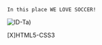 

~~~~
In this place WE LOVE SOCCER!
~~~~

![lD-Ta](https://www.elfutbolero.com.co/__export/1651627528898/sites/elfutboleromx/img/2022/05/03/befunky-collage_x29x_1.jpg_1169307048.jpg))



[X]HTML5-CSS3

 ```html 
 
```
